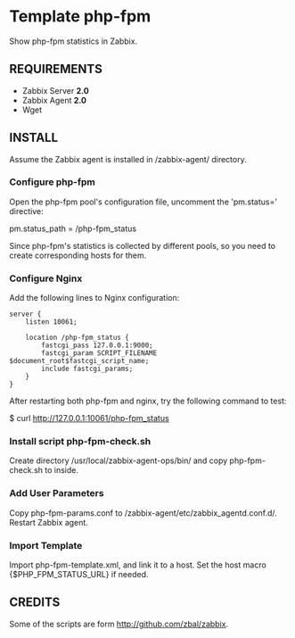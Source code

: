 Template php-fpm
================

Show php-fpm statistics in Zabbix.

REQUIREMENTS
------------

* Zabbix Server **2.0**
* Zabbix Agent **2.0**
* Wget

INSTALL
-------

Assume the Zabbix agent is installed in /zabbix-agent/ directory.

### Configure php-fpm

Open the php-fpm pool's configuration file, uncomment the 'pm.status=' directive:

pm.status_path = /php-fpm_status

Since php-fpm's statistics is collected by different pools, so you need to create corresponding hosts for them.

### Configure Nginx

Add the following lines to Nginx configuration:

```
server {
    listen 10061;

    location /php-fpm_status {
        fastcgi_pass 127.0.0.1:9000;
        fastcgi_param SCRIPT_FILENAME $document_root$fastcgi_script_name;
        include fastcgi_params;
    }
}
```

After restarting both php-fpm and nginx, try the following command to test:

$ curl http://127.0.0.1:10061/php-fpm_status

### Install script php-fpm-check.sh

Create directory /usr/local/zabbix-agent-ops/bin/ and copy php-fpm-check.sh to inside.

### Add User Parameters

Copy php-fpm-params.conf to /zabbix-agent/etc/zabbix_agentd.conf.d/. Restart Zabbix agent.

### Import Template

Import php-fpm-template.xml, and link it to a host. Set the host macro {$PHP_FPM_STATUS_URL} if needed.


CREDITS
-------

Some of the scripts are form http://github.com/zbal/zabbix.


